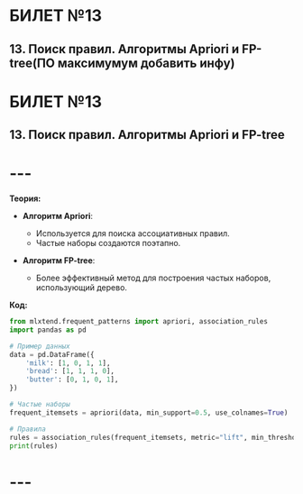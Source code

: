# БИЛЕТ №13
## 13. Поиск правил. Алгоритмы Apriori и FP-tree(ПО максимумум добавить инфу)





# БИЛЕТ №13
## 13. Поиск правил. Алгоритмы Apriori и FP-tree

# ---

**Теория:**

- **Алгоритм Apriori**:
  - Используется для поиска ассоциативных правил.
  - Частые наборы создаются поэтапно.

- **Алгоритм FP-tree**:
  - Более эффективный метод для построения частых наборов, использующий дерево.

**Код:**

```python
from mlxtend.frequent_patterns import apriori, association_rules
import pandas as pd

# Пример данных
data = pd.DataFrame({
    'milk': [1, 0, 1, 1],
    'bread': [1, 1, 1, 0],
    'butter': [0, 1, 0, 1],
})

# Частые наборы
frequent_itemsets = apriori(data, min_support=0.5, use_colnames=True)

# Правила
rules = association_rules(frequent_itemsets, metric="lift", min_threshold=1.0)
print(rules)
```

# ---

